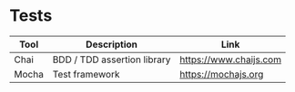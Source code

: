 # Tests

| Tool | Description | Link |
| --- | --- | --- |
| Chai | BDD / TDD assertion library | https://www.chaijs.com |
| Mocha | Test framework | https://mochajs.org |
